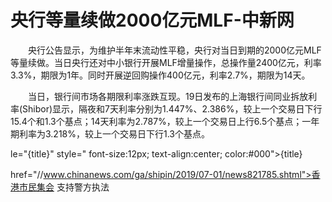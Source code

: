 # 央行等量续做2000亿元MLF-中新网

　　央行公告显示，为维护半年末流动性平稳，央行对当日到期的2000亿元MLF等量续做。当日央行还对中小银行开展MLF增量操作，总操作量2400亿元，利率3.3%，期限为1年。同时开展逆回购操作400亿元，利率2.7%，期限为14天。

　　当日，银行间市场各期限利率涨跌互现。19日发布的上海银行间同业拆放利率(Shibor)显示，隔夜和7天利率分别为1.447%、2.386%，较上一个交易日下行15.4个和1.3个基点；14天利率为2.787%，较上一个交易日上行6.5个基点；一年期利率为3.218%，较上一个交易日下行1.3个基点。

le="{title}" style=" font-size:12px; text-align:center; color:#000">{title}

href="//www.chinanews.com/ga/shipin/2019/07-01/news821785.shtml">香港市民集会 支持警方执法
